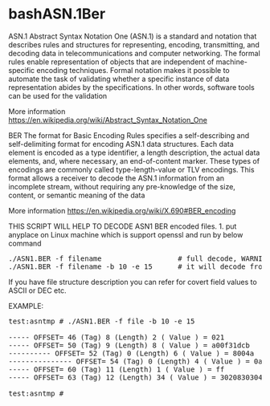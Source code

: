 # bashASN.1Ber

ASN.1 Abstract Syntax Notation One (ASN.1) is a standard and notation that describes rules and structures for representing, encoding, transmitting, and decoding data in telecommunications and computer networking. The formal rules enable representation of objects that are independent of machine-specific encoding techniques. Formal notation makes it possible to automate the task of validating whether a specific instance of data representation abides by the specifications. In other words, software tools can be used for the validation

More information https://en.wikipedia.org/wiki/Abstract_Syntax_Notation_One

BER The format for Basic Encoding Rules specifies a self-describing and self-delimiting format for encoding ASN.1 data structures. Each data element is encoded as a type identifier, a length description, the actual data elements, and, where necessary, an end-of-content marker. These types of encodings are commonly called type-length-value or TLV encodings. This format allows a receiver to decode the ASN.1 information from an incomplete stream, without requiring any pre-knowledge of the size, content, or semantic meaning of the data

More information https://en.wikipedia.org/wiki/X.690#BER_encoding

THIS SCRIPT WILL HELP TO DECODE ASN1 BER encoded files. 1. put anyplace on Linux machine which is support openssl and run by below command 
<pre>
./ASN1.BER -f filename                  # full decode, WARNING: if you decode full file it can be take long time due for bash commands 
./ASN1.BER -f filename -b 10 -e 15      # it will decode from offset 10 to offset 15
</pre>
If you have file structure description you can refer for covert field values to ASCII or DEC etc.


EXAMPLE: 
<pre>
test:asntmp # ./ASN1.BER -f file -b 10 -e 15

----- OFFSET= 46 (Tag) 8 (Length) 2 ( Value ) = 021
----- OFFSET= 50 (Tag) 9 (Length) 8 ( Value ) = a00f31dcb
---------- OFFSET= 52 (Tag) 0 (Length) 6 ( Value ) = 8004a
--------------- OFFSET= 54 (Tag) 0 (Length) 4 ( Value ) = 0af31
----- OFFSET= 60 (Tag) 11 (Length) 1 ( Value ) = ff
----- OFFSET= 63 (Tag) 12 (Length) 34 ( Value ) = 3020830304631b840304612062149392b0400a90 

test:asntmp #
</pre>
